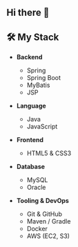 ## Hi there 👋

## 🛠️ My Stack

- **Backend**  
  - Spring  
  - Spring Boot  
  - MyBatis  
  - JSP  

- **Language**  
  - Java  
  - JavaScript  

- **Frontend**  
  - HTML5 & CSS3  

- **Database**  
  - MySQL  
  - Oracle  

- **Tooling & DevOps**  
  - Git & GitHub  
  - Maven / Gradle  
  - Docker  
  - AWS (EC2, S3)  
